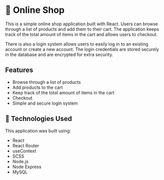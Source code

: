 # 🌟 **Online Shop**

This is a simple online shop application built with React. Users can browse through a list of products and add them to their cart. The application keeps track of the total amount of items in the cart and allows users to checkout.

There is also a login system allows users to easily log in to an existing account or create a new account. The login credentials are stored securely in the database and are encrypted for extra security.

## **Features**

- Browse through a list of products
- Add products to the cart
- Keep track of the total amount of items in the cart
- Checkout
- Simple and secure login system

## 🧰 **Technologies Used**

This application was built using:

- React
- React Router
- useContext
- SCSS
- Node.js
- Node Express
- MySQL
